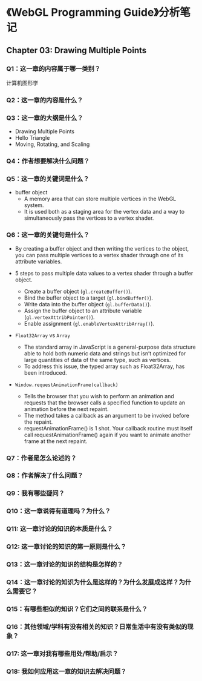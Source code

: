 # 《WebGL Programming Guide》分析笔记

## Chapter 03: Drawing Multiple Points

### Q1：这一章的内容属于哪一类别？

计算机图形学

### Q2：这一章的内容是什么？

### Q3：这一章的大纲是什么？

- Drawing Multiple Points
- Hello Triangle
- Moving, Rotating, and Scaling

### Q4：作者想要解决什么问题？

### Q5：这一章的关键词是什么？

- buffer object
  - A memory area that can store multiple vertices in the WebGL system.
  - It is used both as a staging area for the vertex data and
    a way to simultaneously pass the vertices to a vertex shader.

### Q6：这一章的关键句是什么？

- By creating a buffer object and then writing the vertices to the object,
  you can pass multiple vertices to a vertex shader through one of its attribute variables.

- 5 steps to pass multiple data values to a vertex shader through a buffer object.
  - Create a buffer object (`gl.createBuffer()`).
  - Bind the buffer object to a target (`gl.bindBuffer()`).
  - Write data into the buffer object (`gl.bufferData()`).
  - Assign the buffer object to an attribute variable (`gl.vertexAttribPointer()`).
  - Enable assignment (`gl.enableVertexAttribArray()`).

- `Float32Array` vs `Array`
  - The standard array in JavaScript is a general-purpose data structure able to hold both numeric data and strings
    but isn’t optimized for large quantities of data of the same type, such as vertices.
  - To address this issue, the typed array such as Float32Array, has been introduced.

- `Window.requestAnimationFrame(callback)`
  - Tells the browser that you wish to perform an animation and
    requests that the browser calls a specified function to update an animation before the next repaint.
  - The method takes a callback as an argument to be invoked before the repaint.
  - requestAnimationFrame() is 1 shot.
    Your callback routine must itself call requestAnimationFrame() again if you want to animate another frame at the next repaint.

### Q7：作者是怎么论述的？

### Q8：作者解决了什么问题？

### Q9：我有哪些疑问？

### Q10：这一章说得有道理吗？为什么？

### Q11: 这一章讨论的知识的本质是什么？

### Q12: 这一章讨论的知识的第一原则是什么？

### Q13：这一章讨论的知识的结构是怎样的？

### Q14：这一章讨论的知识为什么是这样的？为什么发展成这样？为什么需要它？

### Q15：有哪些相似的知识？它们之间的联系是什么？

### Q16：其他领域/学科有没有相关的知识？日常生活中有没有类似的现象？

### Q17: 这一章对我有哪些用处/帮助/启示？

### Q18: 我如何应用这一章的知识去解决问题？

